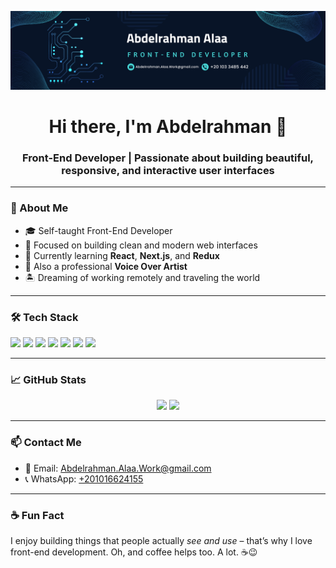<!-- Banner -->
<p align="center">
  <img src="banner.png" alt="Abdelrahman Alaa Banner" />
</p>

<h1 align="center">Hi there, I'm Abdelrahman 👋</h1>

<h3 align="center">Front-End Developer | Passionate about building beautiful, responsive, and interactive user interfaces</h3>

---

### 🚀 About Me
- 🎓 Self-taught Front-End Developer
- 🎯 Focused on building clean and modern web interfaces
- 🌱 Currently learning **React**, **Next.js**, and **Redux**
- 🎤 Also a professional **Voice Over Artist**
- 🏝️ Dreaming of working remotely and traveling the world

---

### 🛠️ Tech Stack
<p>
  <img src="https://img.shields.io/badge/HTML5-E34F26?style=flat-square&logo=html5&logoColor=white"/>
  <img src="https://img.shields.io/badge/CSS3-1572B6?style=flat-square&logo=css3&logoColor=white"/>
  <img src="https://img.shields.io/badge/JavaScript-F7DF1E?style=flat-square&logo=javascript&logoColor=black"/>
  <img src="https://img.shields.io/badge/React-20232A?style=flat-square&logo=react&logoColor=61DAFB"/>
  <img src="https://img.shields.io/badge/Next.js-000000?style=flat-square&logo=next.js&logoColor=white"/>
  <img src="https://img.shields.io/badge/Redux-764ABC?style=flat-square&logo=redux&logoColor=white"/>
  <img src="https://img.shields.io/badge/MaterialUI-007FFF?style=flat-square&logo=mui&logoColor=white"/>
</p>

---

### 📈 GitHub Stats

<p align="center">
  <img src="https://github-readme-stats.vercel.app/api?username=AbdelrahmanAlaa&show_icons=true&theme=radical" width="47%" />
  <img src="https://github-readme-stats.vercel.app/api/top-langs/?username=AbdelrahmanAlaa&layout=compact&theme=radical" width="47%" />
</p>

---

### 📫 Contact Me
- 📧 Email: [Abdelrahman.Alaa.Work@gmail.com](mailto:Abdelrahman.Alaa.Work@gmail.com)  
- 📞 WhatsApp: [+201016624155](https://wa.me/201016624155)

---

### ☕ Fun Fact
I enjoy building things that people actually *see and use* – that’s why I love front-end development. Oh, and coffee helps too. A lot. ☕😉
